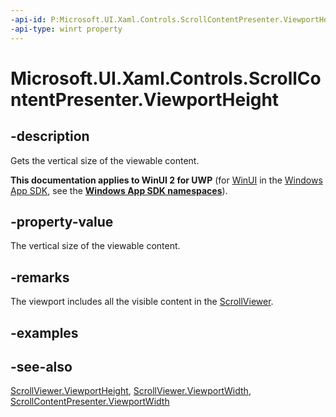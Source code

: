 ```yaml
---
-api-id: P:Microsoft.UI.Xaml.Controls.ScrollContentPresenter.ViewportHeight
-api-type: winrt property
---
```


<!-- Property syntax
public double ViewportHeight { get; }
-->

# Microsoft.UI.Xaml.Controls.ScrollContentPresenter.ViewportHeight

## -description
Gets the vertical size of the viewable content.

**This documentation applies to WinUI 2 for UWP** (for [WinUI](/windows/apps/winui/winui3/) in the [Windows App SDK](/windows/apps/windows-app-sdk/), see the **[Windows App SDK namespaces](/windows/windows-app-sdk/api/winrt/)**).

## -property-value
The vertical size of the viewable content.

## -remarks
The viewport includes all the visible content in the [ScrollViewer](scrollviewer.md).

## -examples

## -see-also
[ScrollViewer.ViewportHeight](scrollviewer_viewportheight.md), [ScrollViewer.ViewportWidth](scrollviewer_viewportwidth.md), [ScrollContentPresenter.ViewportWidth](scrollcontentpresenter_viewportwidth.md)
